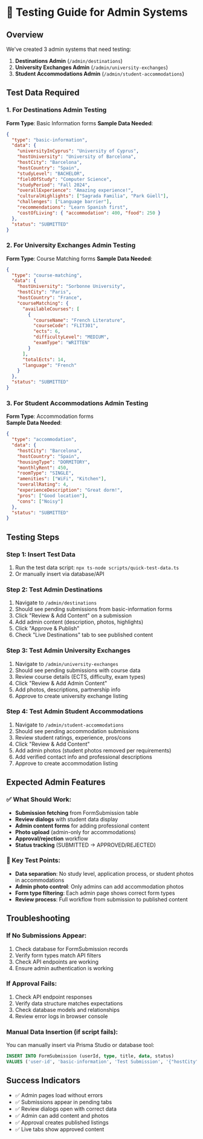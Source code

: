 # 🧪 Testing Guide for Admin Systems

## Overview

We've created 3 admin systems that need testing:

1. **Destinations Admin** (`/admin/destinations`)
2. **University Exchanges Admin** (`/admin/university-exchanges`)
3. **Student Accommodations Admin** (`/admin/student-accommodations`)

## Test Data Required

### 1. For Destinations Admin Testing

**Form Type**: Basic Information forms
**Sample Data Needed**:

```json
{
  "type": "basic-information",
  "data": {
    "universityInCyprus": "University of Cyprus",
    "hostUniversity": "University of Barcelona",
    "hostCity": "Barcelona",
    "hostCountry": "Spain",
    "studyLevel": "BACHELOR",
    "fieldOfStudy": "Computer Science",
    "studyPeriod": "Fall 2024",
    "overallExperience": "Amazing experience!",
    "culturalHighlights": ["Sagrada Familia", "Park Güell"],
    "challenges": ["Language barrier"],
    "recommendations": "Learn Spanish first",
    "costOfLiving": { "accommodation": 400, "food": 250 }
  },
  "status": "SUBMITTED"
}
```

### 2. For University Exchanges Admin Testing

**Form Type**: Course Matching forms
**Sample Data Needed**:

```json
{
  "type": "course-matching",
  "data": {
    "hostUniversity": "Sorbonne University",
    "hostCity": "Paris",
    "hostCountry": "France",
    "courseMatching": {
      "availableCourses": [
        {
          "courseName": "French Literature",
          "courseCode": "FLIT301",
          "ects": 6,
          "difficultyLevel": "MEDIUM",
          "examType": "WRITTEN"
        }
      ],
      "totalEcts": 14,
      "language": "French"
    }
  },
  "status": "SUBMITTED"
}
```

### 3. For Student Accommodations Admin Testing

**Form Type**: Accommodation forms  
**Sample Data Needed**:

```json
{
  "type": "accommodation",
  "data": {
    "hostCity": "Barcelona",
    "hostCountry": "Spain",
    "housingType": "DORMITORY",
    "monthlyRent": 450,
    "roomType": "SINGLE",
    "amenities": ["WiFi", "Kitchen"],
    "overallRating": 4,
    "experienceDescription": "Great dorm!",
    "pros": ["Good location"],
    "cons": ["Noisy"]
  },
  "status": "SUBMITTED"
}
```

## Testing Steps

### Step 1: Insert Test Data

1. Run the test data script: `npx ts-node scripts/quick-test-data.ts`
2. Or manually insert via database/API

### Step 2: Test Admin Destinations

1. Navigate to `/admin/destinations`
2. Should see pending submissions from basic-information forms
3. Click "Review & Add Content" on a submission
4. Add admin content (description, photos, highlights)
5. Click "Approve & Publish"
6. Check "Live Destinations" tab to see published content

### Step 3: Test Admin University Exchanges

1. Navigate to `/admin/university-exchanges`
2. Should see pending submissions with course data
3. Review course details (ECTS, difficulty, exam types)
4. Click "Review & Add Admin Content"
5. Add photos, descriptions, partnership info
6. Approve to create university exchange listing

### Step 4: Test Admin Student Accommodations

1. Navigate to `/admin/student-accommodations`
2. Should see pending accommodation submissions
3. Review student ratings, experience, pros/cons
4. Click "Review & Add Content"
5. Add admin photos (student photos removed per requirements)
6. Add verified contact info and professional descriptions
7. Approve to create accommodation listing

## Expected Admin Features

### ✅ What Should Work:

- **Submission fetching** from FormSubmission table
- **Review dialogs** with student data display
- **Admin content forms** for adding professional content
- **Photo upload** (admin-only for accommodations)
- **Approval/rejection** workflow
- **Status tracking** (SUBMITTED → APPROVED/REJECTED)

### 🎯 Key Test Points:

- **Data separation**: No study level, application process, or student photos in accommodations
- **Admin photo control**: Only admins can add accommodation photos
- **Form type filtering**: Each admin page shows correct form types
- **Review process**: Full workflow from submission to published content

## Troubleshooting

### If No Submissions Appear:

1. Check database for FormSubmission records
2. Verify form types match API filters
3. Check API endpoints are working
4. Ensure admin authentication is working

### If Approval Fails:

1. Check API endpoint responses
2. Verify data structure matches expectations
3. Check database models and relationships
4. Review error logs in browser console

### Manual Data Insertion (if script fails):

You can manually insert via Prisma Studio or database tool:

```sql
INSERT INTO FormSubmission (userId, type, title, data, status)
VALUES ('user-id', 'basic-information', 'Test Submission', '{"hostCity": "Barcelona"}', 'SUBMITTED');
```

## Success Indicators

- ✅ Admin pages load without errors
- ✅ Submissions appear in pending tabs
- ✅ Review dialogs open with correct data
- ✅ Admin can add content and photos
- ✅ Approval creates published listings
- ✅ Live tabs show approved content
